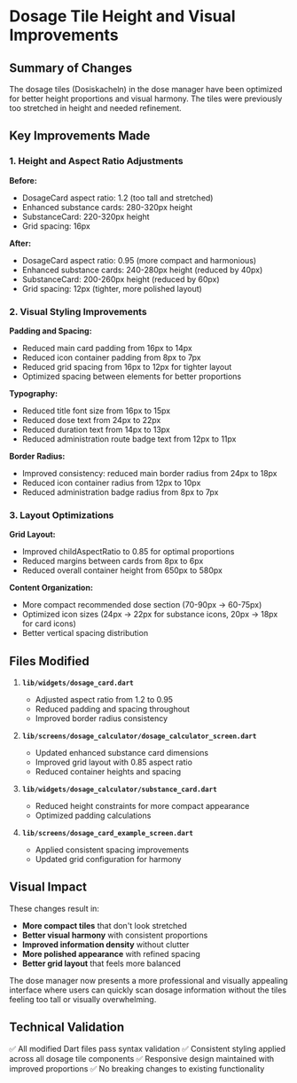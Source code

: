 # Dosage Tile Height and Visual Improvements

## Summary of Changes

The dosage tiles (Dosiskacheln) in the dose manager have been optimized for better height proportions and visual harmony. The tiles were previously too stretched in height and needed refinement.

## Key Improvements Made

### 1. Height and Aspect Ratio Adjustments

**Before:**
- DosageCard aspect ratio: 1.2 (too tall and stretched)
- Enhanced substance cards: 280-320px height
- SubstanceCard: 220-320px height
- Grid spacing: 16px

**After:**
- DosageCard aspect ratio: 0.95 (more compact and harmonious)
- Enhanced substance cards: 240-280px height (reduced by 40px)
- SubstanceCard: 200-260px height (reduced by 60px)
- Grid spacing: 12px (tighter, more polished layout)

### 2. Visual Styling Improvements

**Padding and Spacing:**
- Reduced main card padding from 16px to 14px
- Reduced icon container padding from 8px to 7px
- Reduced grid spacing from 16px to 12px for tighter layout
- Optimized spacing between elements for better proportions

**Typography:**
- Reduced title font size from 16px to 15px
- Reduced dose text from 24px to 22px
- Reduced duration text from 14px to 13px
- Reduced administration route badge text from 12px to 11px

**Border Radius:**
- Improved consistency: reduced main border radius from 24px to 18px
- Reduced icon container radius from 12px to 10px
- Reduced administration badge radius from 8px to 7px

### 3. Layout Optimizations

**Grid Layout:**
- Improved childAspectRatio to 0.85 for optimal proportions
- Reduced margins between cards from 8px to 6px
- Reduced overall container height from 650px to 580px

**Content Organization:**
- More compact recommended dose section (70-90px → 60-75px)
- Optimized icon sizes (24px → 22px for substance icons, 20px → 18px for card icons)
- Better vertical spacing distribution

## Files Modified

1. **`lib/widgets/dosage_card.dart`**
   - Adjusted aspect ratio from 1.2 to 0.95
   - Reduced padding and spacing throughout
   - Improved border radius consistency

2. **`lib/screens/dosage_calculator/dosage_calculator_screen.dart`**
   - Updated enhanced substance card dimensions
   - Improved grid layout with 0.85 aspect ratio
   - Reduced container heights and spacing

3. **`lib/widgets/dosage_calculator/substance_card.dart`**
   - Reduced height constraints for more compact appearance
   - Optimized padding calculations

4. **`lib/screens/dosage_card_example_screen.dart`**
   - Applied consistent spacing improvements
   - Updated grid configuration for harmony

## Visual Impact

These changes result in:
- **More compact tiles** that don't look stretched
- **Better visual harmony** with consistent proportions
- **Improved information density** without clutter
- **More polished appearance** with refined spacing
- **Better grid layout** that feels more balanced

The dose manager now presents a more professional and visually appealing interface where users can quickly scan dosage information without the tiles feeling too tall or visually overwhelming.

## Technical Validation

✅ All modified Dart files pass syntax validation
✅ Consistent styling applied across all dosage tile components
✅ Responsive design maintained with improved proportions
✅ No breaking changes to existing functionality
